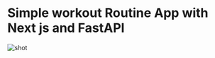 # Simple workout Routine App with Next js and FastAPI
![shot](https://github.com/kira23j/FastReactX/tree/main/02.%20Simple-Routine%20FastAPI%20%26%20Next.js/_screenshots/1.JPG)
